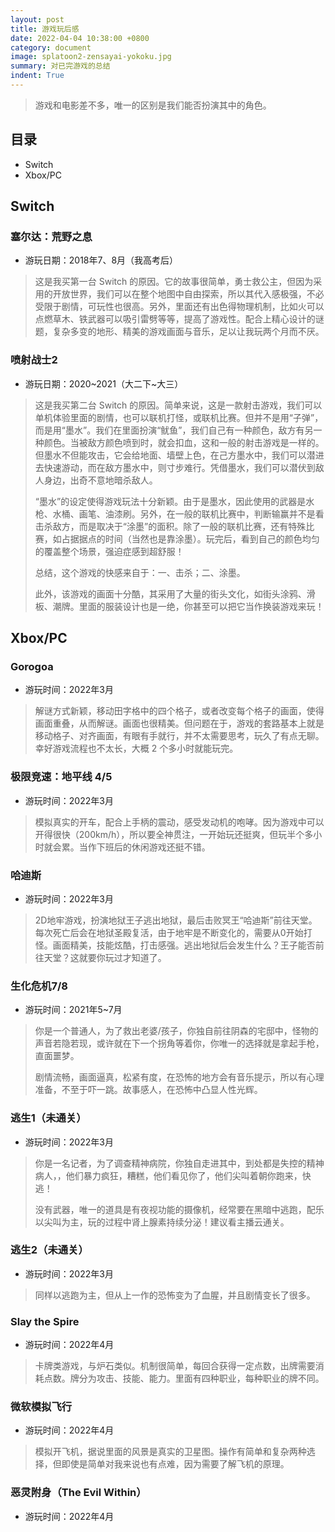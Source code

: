 ```yaml
---
layout: post
title: 游戏玩后感
date: 2022-04-04 10:38:00 +0800
category: document
image: splatoon2-zensayai-yokoku.jpg
summary: 对已完游戏的总结
indent: True
---
```


> 游戏和电影差不多，唯一的区别是我们能否扮演其中的角色。

## 目录

- Switch
- Xbox/PC

## Switch

### 塞尔达：荒野之息

- 游玩日期：2018年7、8月（我高考后）

> 这是我买第一台 Switch 的原因。它的故事很简单，勇士救公主，但因为采用的开放世界，我们可以在整个地图中自由探索，所以其代入感极强，不必受限于剧情，可玩性也很高。另外，里面还有出色得物理机制，比如火可以点燃草木、铁武器可以吸引雷劈等等，提高了游戏性。配合上精心设计的谜题，复杂多变的地形、精美的游戏画面与音乐，足以让我玩两个月而不厌。

### 喷射战士2

- 游玩日期：2020~2021（大二下~大三）

> 这是我买第二台 Switch 的原因。简单来说，这是一款射击游戏，我们可以单机体验里面的剧情，也可以联机打怪，或联机比赛。但并不是用“子弹”，而是用“墨水”。我们在里面扮演“鱿鱼”，我们自己有一种颜色，敌方有另一种颜色。当被敌方颜色喷到时，就会扣血，这和一般的射击游戏是一样的。但墨水不但能攻击，它会给地面、墙壁上色，在己方墨水中，我们可以潜进去快速游动，而在敌方墨水中，则寸步难行。凭借墨水，我们可以潜伏到敌人身边，出奇不意地暗杀敌人。
>
> “墨水”的设定使得游戏玩法十分新颖。由于是墨水，因此使用的武器是水枪、水桶、画笔、油漆刷。另外，在一般的联机比赛中，判断输赢并不是看击杀敌方，而是取决于“涂墨”的面积。除了一般的联机比赛，还有特殊比赛，如占据据点的时间（当然也是靠涂墨）。玩完后，看到自己的颜色均匀的覆盖整个场景，强迫症感到超舒服！
>
> 总结，这个游戏的快感来自于：一、击杀；二、涂墨。
>
> 此外，该游戏的画面十分酷，其采用了大量的街头文化，如街头涂鸦、滑板、潮牌。里面的服装设计也是一绝，你甚至可以把它当作换装游戏来玩！

## Xbox/PC

### Gorogoa

- 游玩时间：2022年3月

> 解谜方式新颖，移动田字格中的四个格子，或者改变每个格子的画面，使得画面重叠，从而解谜。画面也很精美。但问题在于，游戏的套路基本上就是移动格子、对齐画面，有眼有手就行，并不太需要思考，玩久了有点无聊。幸好游戏流程也不太长，大概 2 个多小时就能玩完。

### 极限竞速：地平线 4/5

- 游玩时间：2022年3月

> 模拟真实的开车，配合上手柄的震动，感受发动机的咆哮。因为游戏中可以开得很快（200km/h），所以要全神贯注，一开始玩还挺爽，但玩半个多小时就会累。当作下班后的休闲游戏还挺不错。

### 哈迪斯

- 游玩时间：2022年3月

> 2D地牢游戏，扮演地狱王子逃出地狱，最后击败冥王“哈迪斯”前往天堂。每次死亡后会在地狱圣殿复活，由于地牢是不断变化的，需要从0开始打怪。画面精美，技能炫酷，打击感强。逃出地狱后会发生什么？王子能否前往天堂？这就要你玩过才知道了。

### 生化危机7/8

- 游玩时间：2021年5~7月

> 你是一个普通人，为了救出老婆/孩子，你独自前往阴森的宅邸中，怪物的声音若隐若现，或许就在下一个拐角等着你，你唯一的选择就是拿起手枪，直面噩梦。
>
> 剧情流畅，画面逼真，松紧有度，在恐怖的地方会有音乐提示，所以有心理准备，不至于吓一跳。故事感人，在恐怖中凸显人性光辉。

### 逃生1（未通关）

- 游玩时间：2022年3月

> 你是一名记者，为了调查精神病院，你独自走进其中，到处都是失控的精神病人，，他们暴力疯狂，糟糕，他们看见你了，他们尖叫着朝你跑来，快逃！
>
> 没有武器，唯一的道具是有夜视功能的摄像机，经常要在黑暗中逃跑，配乐以尖叫为主，玩的过程中肾上腺素持续分泌！建议看主播云通关。

### 逃生2（未通关）

- 游玩时间：2022年3月

> 同样以逃跑为主，但从上一作的恐怖变为了血腥，并且剧情变长了很多。

### Slay the Spire

- 游玩时间：2022年4月

> 卡牌类游戏，与炉石类似。机制很简单，每回合获得一定点数，出牌需要消耗点数。牌分为攻击、技能、能力。里面有四种职业，每种职业的牌不同。

### 微软模拟飞行

- 游玩时间：2022年4月

> 模拟开飞机，据说里面的风景是真实的卫星图。操作有简单和复杂两种选择，但即使是简单对我来说也有点难，因为需要了解飞机的原理。

### 恶灵附身（The Evil Within）

- 游玩时间：2022年4月
